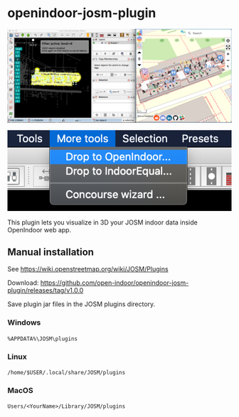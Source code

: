 # openindoor-josm-plugin

![From JOSM to https:/app.openindoor.io](Screenshot.png?raw=true "From JOSM to https:/app.openindoor.io")

![Menu](Menu.png?raw=true "Menu")

This plugin lets you visualize in 3D your JOSM indoor data inside OpenIndoor web app.

## Manual installation

See https://wiki.openstreetmap.org/wiki/JOSM/Plugins

Download: https://github.com/open-indoor/openindoor-josm-plugin/releases/tag/v1.0.0

Save plugin jar files in the JOSM plugins directory.

### Windows

`%APPDATA%\JOSM\plugins`

### Linux

`/home/$USER/.local/share/JOSM/plugins`

### MacOS

`Users/<YourName>/Library/JOSM/plugins`

